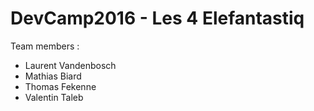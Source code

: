 # DevCamp2016 - Les 4 Elefantastiq

Team members :

- Laurent Vandenbosch
- Mathias Biard
- Thomas Fekenne
- Valentin Taleb
